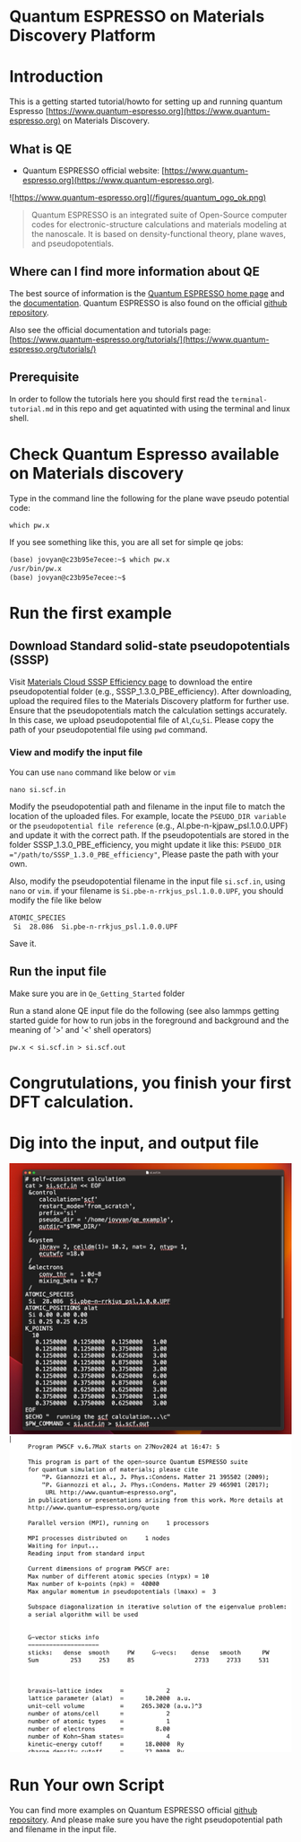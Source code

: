 # Quantum ESPRESSO on Materials Discovery Platform

# Introduction 
This is a getting started tutorial/howto for setting up and running quantum Espresso [https://www.quantum-espresso.org](https://www.quantum-espresso.org) on Materials Discovery. 

## What is QE
* Quantum ESPRESSO official website:  [https://www.quantum-espresso.org](https://www.quantum-espresso.org). 

![https://www.quantum-espresso.org](/figures/quantum_ogo_ok.png)

> Quantum ESPRESSO is an integrated suite of Open-Source computer codes for electronic-structure calculations and materials modeling at the nanoscale. It is based on density-functional theory, plane waves, and pseudopotentials.



## Where can I find more information about QE
The best source of information is the [Quantum ESPRESSO home page](https://www.quantum-espresso.org/) and the [documentation](https://www.quantum-espresso.org/documentation/). Quantum ESPRESSO is also found on the official [github repository](https://github.com/QEF/q-e).

Also see the official documentation and tutorials page: [https://www.quantum-espresso.org/tutorials/](https://www.quantum-espresso.org/tutorials/)

## Prerequisite 
In order to follow the tutorials here you should first read the `terminal-tutorial.md` in this repo and get aquatinted with using the terminal and linux shell. 

# Check Quantum Espresso available on Materials discovery
Type in the command line the following for the plane wave pseudo potential code:

```shell
which pw.x 
```
If you see something like this, you are all set for simple qe jobs:

```shell
(base) jovyan@c23b95e7ecee:~$ which pw.x
/usr/bin/pw.x
(base) jovyan@c23b95e7ecee:~$ 
```

# Run the first example

## Download Standard solid-state pseudopotentials (SSSP)
Visit [Materials Cloud SSSP Efficiency page](https://www.materialscloud.org/discover/sssp/table/efficiency) to download the entire pseudopotential folder (e.g., SSSP_1.3.0_PBE_efficiency). After downloading, upload the required files to the Materials Discovery platform for further use. Ensure that the pseudopotentials match the calculation settings accurately. In this case, we upload pseudopotential file of `Al`,`Cu`,`Si`. Please copy the path of your pseudopotential file using `pwd` command. 


### View and modify the input file
You can use `nano` command like below or `vim`
```
nano si.scf.in
```
Modify the pseudopotential path and filename in the input file to match the location of the uploaded files. For example, locate the `PSEUDO_DIR variable` or the `pseudopotential file reference` (e.g., Al.pbe-n-kjpaw_psl.1.0.0.UPF) and update it with the correct path. If the pseudopotentials are stored in the folder SSSP_1.3.0_PBE_efficiency, you might update it like this: `PSEUDO_DIR ="/path/to/SSSP_1.3.0_PBE_efficiency"`, Please paste the path with your own.

Also, modify the pseudopotential filename in the input file `si.scf.in`, using `nano` or `vim`. if your filename is `Si.pbe-n-rrkjus_psl.1.0.0.UPF`, you should modify the file like below
```
ATOMIC_SPECIES
 Si  28.086  Si.pbe-n-rrkjus_psl.1.0.0.UPF
```

Save it.

## Run the input file
Make sure you are in `Qe_Getting_Started` folder

Run a stand alone QE input file do the following (see also lammps getting started guide for how to run jobs in the foreground and background and the meaning of '>' and '<' shell operators)
```
pw.x < si.scf.in > si.scf.out
```
# Congrutulations, you finish your first DFT calculation. 

# Dig into the input, and output file
![input file](/figures/input.jpeg)
![output file](/figures/output.png)
# Run Your own Script
You can find more examples on Quantum ESPRESSO  official [github repository](https://github.com/QEF/q-e/tree/develop/PW/examples). And please make sure you have the right pseudopotential path and filename in the input file.
